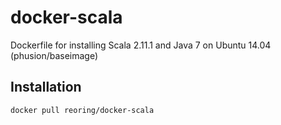 # docker-scala

Dockerfile for installing Scala 2.11.1 and Java 7 on Ubuntu 14.04 (phusion/baseimage)

## Installation ##

```docker pull reoring/docker-scala```
